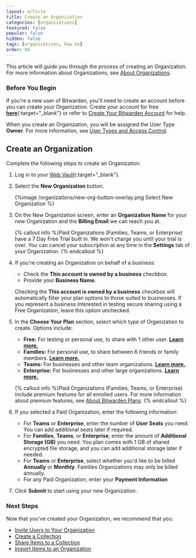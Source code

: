 ```yaml
---
layout: article
title: Create an Organization
categories: [organizations]
featured: false
popular: false
hidden: false
tags: [organizations, how to]
order: 04
---
```


This article will guide you through the process of creating an Organization. For more information about Organizations, see [About Organizations](https://bitwarden.com/help/article/about-organizations).

### Before You Begin

If you're a new user of Bitwarden, you'll need to create an account before you can create your Organization. Create your account for free [**here**](https://vault.bitwarden.com/#/register){:target="\_blank"} or refer to [Create Your Bitwarden Account](https://bitwarden.com/help/article/create-bitwarden-account/) for help.

When you create an Organization, you will be assigned the User Type **Owner**. For more information, see [User Types and Access Control](https://bitwarden.com/help/article/user-types-access-control/).

## Create an Organization

Complete the following steps to create an Organization:

1. Log in to your [Web Vault](https://vault.bitwarden.com){:target="\_blank"}.
2. Select the **New Organization** button.

   {%image /organizations/new-org-button-overlay.png Select New Organization %}
3. On the New Organization screen, enter an **Organization Name** for your new Organization and the **Billing Email** we can reach you at.

    {% callout info %}Paid Organizations (Families, Teams, or Enterprise) have a 7 Day Free Trial built in. We won't charge you until your trial is over. You can cancel your subscription at any time in the **Settings** tab of your Organization.
    {% endcallout %}
4. If you're creating an Organization on behalf of a business:
   - Check the **This account is owned by a business** checkbox.
   - Provide your **Business Name**.

   Checking the **This account is owned by a business** checkbox will automatically filter your plan options to those suited to businesses. If you represent a business interested in testing secure sharing using a Free Organization, leave this option unchecked.
5. In the **Choose Your Plan** section, select which type of Organization to create. Options include:
   - **Free:** For testing or personal use, to share with 1 other user. [**Learn more.**](https://bitwarden.com/help/article/about-bitwarden-plans/#free-organizations)
   - **Families:** For personal use, to share between 6 friends or family members. [**Learn more.**](https://bitwarden.com/help/article/about-bitwarden-plans/#families-organizations)
   - **Teams:** For businesses and other team organizations. [**Learn more.**](https://bitwarden.com/help/article/about-bitwarden-plans/#teams-organizations)
   - **Enterprise:** For businesses and other large organizations. [**Learn more.**](https://bitwarden.com/help/article/about-bitwarden-plans/#enterprise-organizations)

   {% callout info %}Paid Organizations (Families, Teams, or Enterprise) include premium features for all enrolled users. For more information about premium features, see [About Bitwarden Plans](https://bitwarden.com/help/article/about-bitwarden-plans/#compare-the-plans).
   {% endcallout %}
6. If you selected a Paid Organization, enter the following information:
   - For **Teams** or **Enterprise**, enter the number of **User Seats** you need. You can add additional seats later if required.
   - For **Families**, **Teams**, or **Enterprise**, enter the amount of **Additional Storage (GB)** you need. You plan comes with 1 GB of shared encrypted file storage, and you can add additional storage later if needed.
   - For **Teams** or **Enterprise**, select whether you'd like to be billed **Annually** or **Monthly**. Families Organizations may only be billed annually.
   - For any Paid Organization, enter your **Payment Information**
7. Click **Submit** to start using your new Organization.

### Next Steps

Now that you've created your Organization, we recommend that you:

- [Invite Users to Your Organization](https://bitwarden.com/help/article/managing-users)
- [Create a Collection](https://bitwarden.com/help/article/create-collections/)
- [Share Items to a Collection](https://bitwarden.com/help/article/share-to-a-collection/)
- [Import Items to an Organization](https://bitwarden.com/help/article/import-to-org/)

